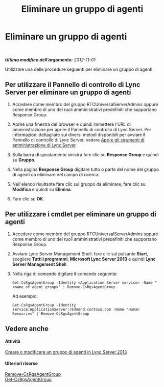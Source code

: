 ﻿---
title: Eliminare un gruppo di agenti
TOCTitle: Eliminare un gruppo di agenti
ms:assetid: df385fd1-62f4-42b7-a349-4eb38dea50c8
ms:mtpsurl: https://technet.microsoft.com/it-it/library/Gg182597(v=OCS.15)
ms:contentKeyID: 49302199
ms.date: 08/24/2015
mtps_version: v=OCS.15
ms.translationtype: HT
---

# Eliminare un gruppo di agenti

 

_**Ultima modifica dell'argomento:** 2012-11-01_

Utilizzare una delle procedure seguenti per eliminare un gruppo di agenti.

## Per utilizzare il Pannello di controllo di Lync Server per eliminare un gruppo di agenti

1.  Accedere come membro del gruppo RTCUniversalServerAdmins oppure come membro di uno dei ruoli amministrativi predefiniti che supportano Response Group.

2.  Aprire una finestra del browser e quindi immettere l'URL di amministrazione per aprire il Pannello di controllo di Lync Server. Per informazioni dettagliate sui diversi metodi disponibili per avviare il Pannello di controllo di Lync Server, vedere [Aprire gli strumenti di amministrazione di Lync Server](lync-server-2013-open-lync-server-administrative-tools.md).

3.  Sulla barra di spostamento sinistra fare clic su **Response Group** e quindi su **Gruppo**.

4.  Nella pagina **Response Group** digitare tutto o parte del nome del gruppo di agenti da eliminare nel campo di ricerca.

5.  Nell'elenco risultante fare clic sul gruppo da eliminare, fare clic su **Modifica** e quindi su **Elimina**.

6.  Fare clic su **OK**.

## Per utilizzare i cmdlet per eliminare un gruppo di agenti

1.  Accedere come membro del gruppo RTCUniversalServerAdmins oppure come membro di uno dei ruoli amministrativi predefiniti che supportano Response Group.

2.  Avviare Lync Server Management Shell: fare clic sul pulsante **Start**, scegliere **Tutti i programmi**, **Microsoft Lync Server 2013** e quindi **Lync Server Management Shell**.

3.  Nella riga di comando digitare il comando seguente:
    
        Get-CsRgsAgentGroup -Identity <Application Server service> -Name "<name of agent group>" | Remove-CsRgsAgentGroup
    
    Ad esempio:
    
        Get-CsRgsAgentGroup -Identity service:ApplicationServer:redmond.contoso.com -Name "Human Resources" | Remove-CsRgsAgentGroup

## Vedere anche

#### Attività

[Creare o modificare un gruppo di agenti in Lync Server 2013](lync-server-2013-create-or-modify-an-agent-group.md)  

#### Ulteriori risorse

[Remove-CsRgsAgentGroup](https://docs.microsoft.com/en-us/powershell/module/skype/Remove-CsRgsAgentGroup)  
[Get-CsRgsAgentGroup](https://docs.microsoft.com/en-us/powershell/module/skype/Get-CsRgsAgentGroup)


